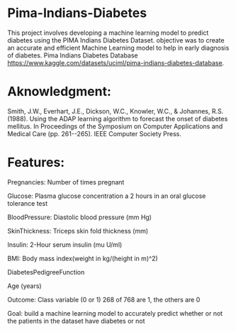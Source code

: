 # Pima-Indians-Diabetes
This project involves developing a machine learning model to predict diabetes using the PIMA Indians Diabetes Dataset.   objective was to create an accurate and efficient Machine Learning model to help in early diagnosis of diabetes. 
Pima Indians Diabetes Database
https://www.kaggle.com/datasets/uciml/pima-indians-diabetes-database.

# Aknowledgment:

Smith, J.W., Everhart, J.E., Dickson, W.C., Knowler, W.C., & Johannes, R.S. (1988). Using the ADAP learning algorithm to forecast the onset of diabetes mellitus. In Proceedings of the Symposium on Computer Applications and Medical Care (pp. 261--265). IEEE Computer Society Press.

# Features:
Pregnancies: Number of times pregnant

Glucose: Plasma glucose concentration a 2 hours in an oral glucose tolerance test

BloodPressure: Diastolic blood pressure (mm Hg)

SkinThickness: Triceps skin fold thickness (mm)

Insulin: 2-Hour serum insulin (mu U/ml)

BMI: Body mass index(weight in kg/(height in m)^2)

DiabetesPedigreeFunction

Age (years)

Outcome: Class variable (0 or 1) 268 of 768 are 1, the others are 0

Goal: build a machine learning model to accurately predict whether or not the patients in the dataset have diabetes or not

